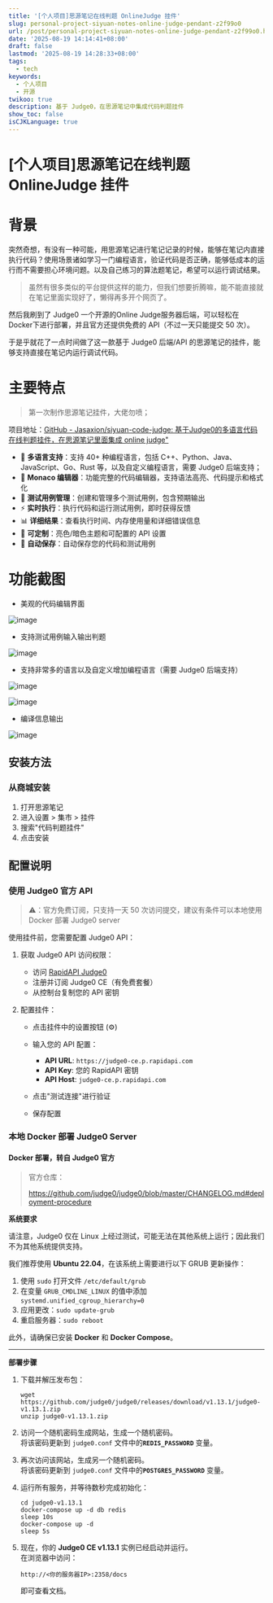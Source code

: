```yaml
---
title: '[个人项目]思源笔记在线判题 OnlineJudge 挂件'
slug: personal-project-siyuan-notes-online-judge-pendant-z2f99o0
url: /post/personal-project-siyuan-notes-online-judge-pendant-z2f99o0.html
date: '2025-08-19 14:14:41+08:00'
draft: false
lastmod: '2025-08-19 14:28:33+08:00'
tags:
  - tech
keywords:
  - 个人项目
  - 开源
twikoo: true
description: 基于 Judge0，在思源笔记中集成代码判题挂件
show_toc: false
isCJKLanguage: true
---
```




# [个人项目]思源笔记在线判题 OnlineJudge 挂件

# 背景

突然奇想，有没有一种可能，用思源笔记进行笔记记录的时候，能够在笔记内直接执行代码？使用场景诸如学习一门编程语言，验证代码是否正确，能够低成本的运行而不需要担心环境问题。以及自己练习的算法题笔记，希望可以运行调试结果。

> 虽然有很多类似的平台提供这样的能力，但我们想要折腾嘛，能不能直接就在笔记里面实现好了，懒得再多开个网页了。

然后我刷到了 Judge0 一个开源的Online Judge服务器后端，可以轻松在 Docker下进行部署，并且官方还提供免费的 API（不过一天只能提交 50 次）。

于是乎就花了一点时间做了这一款基于 Judge0 后端/API 的思源笔记的挂件，能够支持直接在笔记内运行调试代码。

# 主要特点

> 第一次制作思源笔记挂件，大佬勿喷；

项目地址：[GitHub - Jasaxion/siyuan-code-judge: 基于Judge0的多语言代码在线判题挂件，在思源笔记里面集成 online judge"](https://github.com/Jasaxion/siyuan-code-judge)​

- 🚀 **多语言支持**：支持 40+ 种编程语言，包括 C++、Python、Java、JavaScript、Go、Rust 等，以及自定义编程语言，需要 Judge0 后端支持；
- 📝 **Monaco 编辑器**：功能完整的代码编辑器，支持语法高亮、代码提示和格式化
- 🧪 **测试用例管理**：创建和管理多个测试用例，包含预期输出
- ⚡ **实时执行**：执行代码和运行测试用例，即时获得反馈
- 📊 **详细结果**：查看执行时间、内存使用量和详细错误信息
- 🎨 **可定制**：亮色/暗色主题和可配置的 API 设置
- 💾 **自动保存**：自动保存您的代码和测试用例

# 功能截图

- 美观的代码编辑界面

![image](https://pve.digikamc.cn:56806/assets/image-20250819142505-7jgmlnz.png "相对美观的界面，支持输入/输出调试，显示时空开销")​

- 支持测试用例输入输出判题

![image](https://pve.digikamc.cn:56806/assets/image-20250819142552-18heo7n.png)​

- 支持非常多的语言以及自定义增加编程语言（需要 Judge0 后端支持）

![image](https://pve.digikamc.cn:56806/assets/image-20250819142613-j8q2am4.png "使用")​

![image](https://pve.digikamc.cn:56806/assets/image-20250819142634-mrweu2j.png "可以自行添加新的语言")​

- 编译信息输出

![image](https://pve.digikamc.cn:56806/assets/image-20250819142730-afxngvq.png "编译问题输出")​

## 安装方法

### 从商城安装

1. 打开思源笔记
2. 进入设置 > 集市 > 挂件
3. 搜索"代码判题挂件"
4. 点击安装

## 配置说明

### 使用 Judge0 官方 API

> ⚠️：官方免费订阅，只支持一天 50 次访问提交，建议有条件可以本地使用 Docker 部署 Judge0 server

使用挂件前，您需要配置 Judge0 API：

1. 获取 Judge0 API 访问权限：

    - 访问 [RapidAPI Judge0](https://rapidapi.com/judge0-official/api/judge0-ce)
    - 注册并订阅 Judge0 CE（有免费套餐）
    - 从控制台复制您的 API 密钥
2. 配置挂件：

    - 点击挂件中的设置按钮 (⚙️)
    - 输入您的 API 配置：

      - **API URL**: `https://judge0-ce.p.rapidapi.com`​
      - **API Key**: 您的 RapidAPI 密钥
      - **API Host**: `judge0-ce.p.rapidapi.com`​
    - 点击"测试连接"进行验证
    - 保存配置

### 本地 Docker 部署 Judge0 Server

#### Docker 部署，转自 Judge0 官方

> 官方仓库：
>
> https://github.com/judge0/judge0/blob/master/CHANGELOG.md#deployment-procedure

**系统要求**

请注意，Judge0 仅在 Linux 上经过测试，可能无法在其他系统上运行；因此我们不为其他系统提供支持。

我们推荐使用 **Ubuntu 22.04**，在该系统上需要进行以下 GRUB 更新操作：

1. 使用 `sudo` 打开文件 `/etc/default/grub`​
2. 在变量 `GRUB_CMDLINE_LINUX` 的值中添加 `systemd.unified_cgroup_hierarchy=0`​
3. 应用更改：`sudo update-grub`​
4. 重启服务器：`sudo reboot`​

此外，请确保已安装 **Docker** 和 **Docker Compose**。

---

**部署步骤**

1. 下载并解压发布包：

    ```
    wget https://github.com/judge0/judge0/releases/download/v1.13.1/judge0-v1.13.1.zip
    unzip judge0-v1.13.1.zip
    ```
2. 访问一个随机密码生成网站，生成一个随机密码。  
    将该密码更新到 `judge0.conf` 文件中的 **​`REDIS_PASSWORD`​** 变量。
3. 再次访问该网站，生成另一个随机密码。  
    将该密码更新到 `judge0.conf` 文件中的 **​`POSTGRES_PASSWORD`​** 变量。
4. 运行所有服务，并等待数秒完成初始化：

    ```
    cd judge0-v1.13.1
    docker-compose up -d db redis
    sleep 10s
    docker-compose up -d
    sleep 5s
    ```
5. 现在，你的 **Judge0 CE v1.13.1** 实例已经启动并运行。  
    在浏览器中访问：

    ```
    http://<你的服务器IP>:2358/docs
    ```
    即可查看文档。
